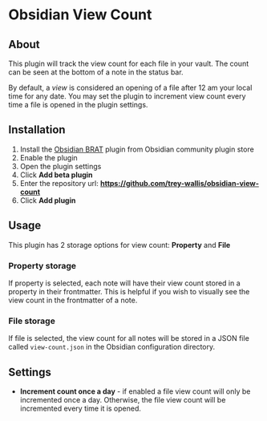 # Obsidian View Count

## About

This plugin will track the view count for each file in your vault. The count can be seen at the bottom of a note in the status bar.

By default, a _view_ is considered an opening of a file after 12 am your local time for any date. You may set the plugin to increment view count every time a file is opened in the plugin settings.

## Installation

1. Install the [Obsidian BRAT](https://github.com/TfTHacker/obsidian42-brat) plugin from Obsidian community plugin store
2. Enable the plugin
3. Open the plugin settings
4. Click **Add beta plugin**
5. Enter the repository url: **https://github.com/trey-wallis/obsidian-view-count**
6. Click **Add plugin**

## Usage

This plugin has 2 storage options for view count: **Property** and **File**

### Property storage

If property is selected, each note will have their view count stored in a property in their frontmatter. This is helpful if you wish to visually see the view count in the frontmatter of a note.

### File storage

If file is selected, the view count for all notes will be stored in a JSON file called `view-count.json` in the Obsidian configuration directory.

## Settings

-   **Increment count once a day** - if enabled a file view count will only be incremented once a day. Otherwise, the file view count will be incremented every time it is opened.
